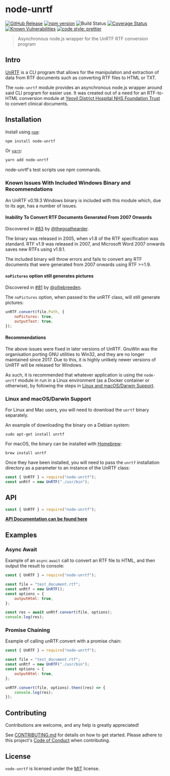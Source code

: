# node-unrtf

[![GitHub Release](https://img.shields.io/github/release/Fdawgs/node-unrtf.svg)](https://github.com/Fdawgs/node-unrtf/releases/latest/)
[![npm version](https://img.shields.io/npm/v/node-unrtf)](https://www.npmjs.com/package/node-unrtf)
![Build Status](https://github.com/Fdawgs/node-unrtf/workflows/CI/badge.svg?branch=master)
[![Coverage Status](https://coveralls.io/repos/github/Fdawgs/node-unrtf/badge.svg?branch=master)](https://coveralls.io/github/Fdawgs/node-unrtf?branch=master)
[![Known Vulnerabilities](https://snyk.io/test/github/Fdawgs/node-unrtf/badge.svg)](https://snyk.io/test/github/Fdawgs/node-unrtf)
[![code style: prettier](https://img.shields.io/badge/code_style-prettier-ff69b4.svg?style=flat)](https://github.com/prettier/prettier)

> Asynchronous node.js wrapper for the UnRTF RTF conversion program

## Intro

[UnRTF](https://www.gnu.org/software/unrtf/) is a CLI program that allows for the manipulation and extraction of data from RTF documents such as converting RTF files to HTML or TXT.

The `node-unrtf` module provides an asynchronous node.js wrapper around said CLI program for easier use.
It was created out of a need for an RTF-to-HTML conversion module at [Yeovil District Hospital NHS Foundation Trust](https://yeovilhospital.co.uk/) to convert clinical documents.

## Installation

Install using [`npm`](https://www.npmjs.com/package/node-unrtf):

```bash
npm install node-unrtf
```

Or [`yarn`](https://yarnpkg.com/en/package/node-unrtf):

```bash
yarn add node-unrtf
```

node-unrtf's test scripts use npm commands.

### Known Issues With Included Windows Binary and Recommendations

An UnRTF v0.19.3 Windows binary is included with this module which, due to its age, has a number of issues.

#### Inability To Convert RTF Documents Generated From 2007 Onwards

Discovered in [#83](https://github.com/Fdawgs/node-unrtf/issues/83) by [@thegoathearder](https://github.com/thegoatherder).

The binary was released in 2005, when v1.8 of the RTF specification was standard.
RTF v1.9 was released in 2007, and Microsoft Word 2007 onwards saves new RTFs using v1.9.1.

The included binary will throw errors and fails to convert any RTF documents that were generated from 2007 onwards using RTF >=1.9.

#### `noPictures` option still generates pictures

Discovered in [#81](https://github.com/Fdawgs/node-unrtf/issues/81) by [@olliebreeden](https://github.com/olliebreeden).

The `noPictures` option, when passed to the unRTF class, will still generate pictures:

```js
unRTF.convert(file.Path, {
	noPictures: true,
	outputText: true,
});
```

#### Recommendations

The above issues were fixed in later versions of UnRTF.
GnuWin was the organisation porting GNU utilities to Win32, and they are no longer maintained since 2017.
Due to this, it is highly unlikely newer versions of UnRTF will be released for Windows.

As such, it is recommended that whatever application is using the `node-unrtf` module in run in a Linux environment (as a Docker container or otherwise), by following the steps in [Linux and macOS/Darwin Support](#linux-and-macosdarwin-support).

### Linux and macOS/Darwin Support

For Linux and Mac users, you will need to download the `unrtf` binary separately.

An example of downloading the binary on a Debian system:

```
sudo apt-get install unrtf
```

For macOS, the binary can be installed with [Homebrew](https://brew.sh/):

```
brew install unrtf
```

Once they have been installed, you will need to pass the `unrtf` installation directory as a parameter to an instance of the UnRTF class:

```js
const { UnRTF } = require("node-unrtf");
const unRtf = new UnRTF("./usr/bin");
```

## API

```js
const { UnRTF } = require("node-unrtf");
```

[**API Documentation can be found here**](https://github.com/Fdawgs/node-unrtf/blob/master/API.md)

## Examples

### Async Await

Example of an `async` `await` call to convert an RTF file to HTML, and then output the result to console:

```js
const { UnRTF } = require("node-unrtf");

const file = "test_document.rtf";
const unRtf = new UnRTF();
const options = {
	outputHtml: true,
};

const res = await unRtf.convert(file, options);
console.log(res);
```

### Promise Chaining

Example of calling unRTF.convert with a promise chain:

```js
const { UnRTF } = require("node-unrtf");

const file = "test_document.rtf";
const unRtf = new UnRTF("./usr/bin");
const options = {
	outputHtml: true,
};

unRTF.convert(file, options).then((res) => {
	console.log(res);
});
```

## Contributing

Contributions are welcome, and any help is greatly appreciated!

See [CONTRIBUTING.md](./CONTRIBUTING.md) for details on how to get started.
Please adhere to this project's [Code of Conduct](./CODE_OF_CONDUCT.md) when contributing.

## License

`node-unrtf` is licensed under the [MIT](./LICENSE) license.
